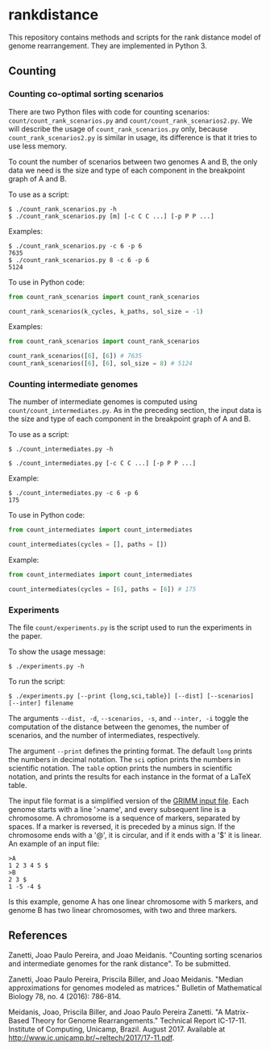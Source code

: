 # rankdistance

This repository contains methods and scripts for the rank distance model of genome rearrangement. They are implemented in Python 3.

## Counting

### Counting co-optimal sorting scenarios

There are two Python files with code for counting scenarios: `count/count_rank_scenarios.py` and `count/count_rank_scenarios2.py`. We will describe the usage of `count_rank_scenarios.py` only, because `count_rank_scenarios2.py` is similar in usage, its difference is that it tries to use less memory.

To count the number of scenarios between two genomes A and B, the only data we need is the size and type of each component in the breakpoint graph of A and B.

To use as a script:

```
$ ./count_rank_scenarios.py -h
$ ./count_rank_scenarios.py [m] [-c C C ...] [-p P P ...]
```

Examples:

```
$ ./count_rank_scenarios.py -c 6 -p 6
7635
$ ./count_rank_scenarios.py 8 -c 6 -p 6
5124
```

To use in Python code:

```py
from count_rank_scenarios import count_rank_scenarios

count_rank_scenarios(k_cycles, k_paths, sol_size = -1)
```

Examples:

```py
from count_rank_scenarios import count_rank_scenarios

count_rank_scenarios([6], [6]) # 7635
count_rank_scenarios([6], [6], sol_size = 8) # 5124
```

### Counting intermediate genomes

The number of intermediate genomes is computed using `count/count_intermediates.py`. As in the preceding section, the input data is the size and type of each component in the breakpoint graph of A and B.

To use as a script:

```
$ ./count_intermediates.py -h
```

```
$ ./count_intermediates.py [-c C C ...] [-p P P ...]
```

Example:

```
$ ./count_intermediates.py -c 6 -p 6
175
```

To use in Python code:

```py
from count_intermediates import count_intermediates

count_intermediates(cycles = [], paths = [])
```

Example:

```py
from count_intermediates import count_intermediates

count_intermediates(cycles = [6], paths = [6]) # 175
```

### Experiments

The file `count/experiments.py` is the script used to run the experiments in the paper.

To show the usage message:

```
$ ./experiments.py -h
```

To run the script:

```
$ ./experiments.py [--print {long,sci,table}] [--dist] [--scenarios] [--inter] filename
```

The arguments `--dist, -d`, `--scenarios, -s`, and `--inter, -i` toggle the computation of the distance between the genomes, the number of scenarios, and the number of intermediates, respectively.

The argument `--print` defines the printing format. The default `long` prints the numbers in decimal notation. The `sci` option prints the numbers in scientific notation. The `table` option prints the numbers in scientific notation, and prints the results for each instance in the format of a LaTeX table.

The input file format is a simplified version of the [GRIMM input file](http://grimm.ucsd.edu/GRIMM/grimm_instr.html). Each genome starts with a line '>name', and every subsequent line is a chromosome. A chromosome is a sequence of markers, separated by spaces. If a marker is reversed, it is preceded by a minus sign. If the chromosome ends with a '@', it is circular, and if it ends with a '$' it is linear. An example of an input file:

```
>A
1 2 3 4 5 $
>B
2 3 $
1 -5 -4 $
```

Is this example, genome A has one linear chromosome with 5 markers, and genome B has two linear chromosomes, with two and three markers.

## References

Zanetti, Joao Paulo Pereira, and Joao Meidanis. "Counting sorting scenarios and intermediate genomes for the rank distance". To be submitted.

Zanetti, Joao Paulo Pereira, Priscila Biller, and Joao Meidanis. "Median approximations for genomes modeled as matrices." Bulletin of Mathematical Biology 78, no. 4 (2016): 786-814.

Meidanis, Joao, Priscila Biller, and Joao Paulo Pereira Zanetti. "A Matrix-Based Theory for Genome Rearrangements." Technical Report IC-17-11. Institute of Computing, Unicamp, Brazil. August 2017. Available at http://www.ic.unicamp.br/~reltech/2017/17-11.pdf.
